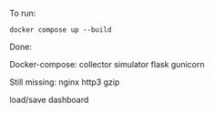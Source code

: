 To run:

```
docker compose up --build
```


Done:

Docker-compose:
    collector
    simulator
    flask
        gunicorn

Still missing:
    nginx
        http3
        gzip
    
load/save dashboard
